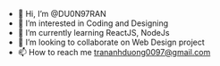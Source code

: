 - 👋 Hi, I’m @DU0N97RAN
- 👀 I’m interested in Coding and Designing
- 🌱 I’m currently learning ReactJS, NodeJs
- 💞️ I’m looking to collaborate on Web Design project
- 📫 How to reach me trananhduong0097@gmail.com

<!---
DU0N97TRAN/DU0N97TRAN is a ✨ special ✨ repository because its `README.md` (this file) appears on your GitHub profile.
You can click the Preview link to take a look at your changes.
--->
